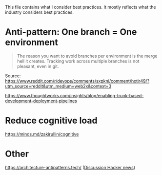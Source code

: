This file contains what I consider best practices. It mostly reflects what the industry considers best practices.

# Anti-pattern: One branch = One environment

> The reason you want to avoid branches per environment is the merge hell it creates. Tracking work across multiple branches is not pleasant, even in git.

Source: https://www.reddit.com/r/devops/comments/sxpkni/comment/hxtir49/?utm_source=reddit&utm_medium=web2x&context=3

https://www.thoughtworks.com/insights/blog/enabling-trunk-based-development-deployment-pipelines

# Reduce cognitive load

https://minds.md/zakirullin/cognitive

# Other

https://architecture-antipatterns.tech/ ([Discussion Hacker news](https://news.ycombinator.com/item?id=38457889))
